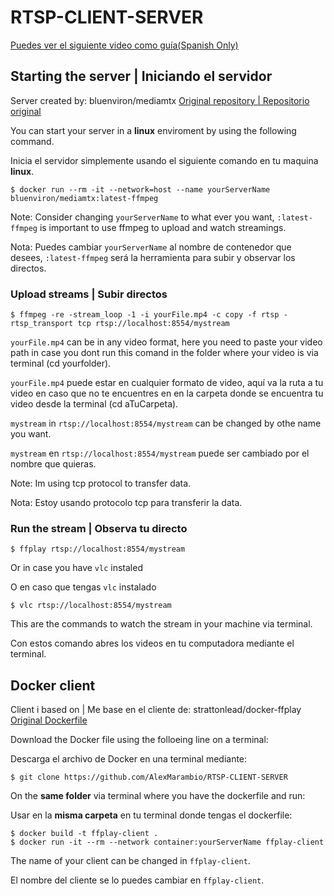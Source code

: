 # RTSP-CLIENT-SERVER
[Puedes ver el siguiente video como guía(Spanish Only)](https://www.youtube.com/watch?v=nHReaW27Lsk)

## Starting the server | Iniciando el servidor

Server created by: bluenviron/mediamtx
[Original repository | Repositorio original](https://github.com/bluenviron/mediamtx?tab=readme-ov-file)

You can start your server in a **linux** enviroment by using the following command.

Inicia el servidor simplemente usando el siguiente comando en tu maquina **linux**.

    $ docker run --rm -it --network=host --name yourServerName bluenviron/mediamtx:latest-ffmpeg
Note: Consider changing `yourServerName` to what ever you want, `:latest-ffmpeg` is important to use ffmpeg to upload and watch streamings.

Nota: Puedes cambiar `yourServerName` al nombre de contenedor que desees, `:latest-ffmpeg` será la herramienta para subir y observar los directos.

### **Upload streams | Subir directos**

    $ ffmpeg -re -stream_loop -1 -i yourFile.mp4 -c copy -f rtsp -rtsp_transport tcp rtsp://localhost:8554/mystream

`yourFile.mp4` can be in any video format, here you need to paste your video path in case you dont run this comand in the folder where your video is via terminal (cd yourfolder).

`yourFile.mp4` puede estar en cualquier formato de video, aquí va la ruta a tu video en caso que no te encuentres en en la carpeta donde se encuentra tu video desde la terminal (cd aTuCarpeta).

`mystream` in `rtsp://localhost:8554/mystream` can be changed by othe name you want.

`mystream` en `rtsp://localhost:8554/mystream` puede ser cambiado por el nombre que quieras.

Note: Im using tcp protocol to transfer data.

Nota: Estoy usando protocolo tcp para transferir la data.

### **Run the stream | Observa tu directo**

    $ ffplay rtsp://localhost:8554/mystream
Or in case you have `vlc` instaled

O en caso que tengas `vlc` instalado

    $ vlc rtsp://localhost:8554/mystream
This are the commands to watch the stream in your machine via terminal.

Con estos comando abres los videos en tu computadora mediante el terminal.

## Docker client
Client i based on | Me base en el cliente de: strattonlead/docker-ffplay
[Original Dockerfile](https://github.com/strattonlead/docker-ffplay)

Download the Docker file using the folloeing line on a terminal:

Descarga el archivo de Docker en una terminal mediante:

    $ git clone https://github.com/AlexMarambio/RTSP-CLIENT-SERVER

On the **same folder** via terminal where you have the dockerfile and run:

Usar en la **misma carpeta** en tu terminal donde tengas el dockerfile:

    $ docker build -t ffplay-client .
    $ docker run -it --rm --network container:yourServerName ffplay-client
The name of your client can be changed in `ffplay-client`.

El nombre del cliente se lo puedes cambiar en `ffplay-client`.



